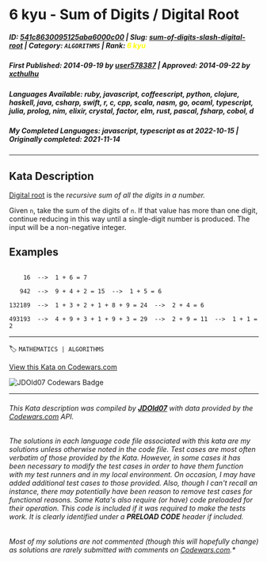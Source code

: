# 6 kyu - Sum of Digits / Digital Root

##### **ID**: [541c8630095125aba6000c00](https://www.codewars.com/kata/541c8630095125aba6000c00) | **Slug**: [sum-of-digits-slash-digital-root](https://www.codewars.com/kata/541c8630095125aba6000c00) | **Category**: `ALGORITHMS` | **Rank**: <span style="color:yellow">6 kyu</span>

##### **First Published**: 2014-09-19 ***by*** [user578387](https://www.codewars.com/users/user578387) | **Approved**: 2014-09-22 ***by*** [xcthulhu](https://www.codewars.com/users/xcthulhu)

##### **Languages Available**: ruby, javascript, coffeescript, python, clojure, haskell, java, csharp, swift, r, c, cpp, scala, nasm, go, ocaml, typescript, julia, prolog, nim, elixir, crystal, factor, elm, rust, pascal, fsharp, cobol, d

##### **My Completed Languages**: javascript, typescript ***as at*** 2022-10-15 | **Originally completed**: 2021-11-14

---

## Kata Description


[Digital root](https://en.wikipedia.org/wiki/Digital_root) is the _recursive sum of all the digits in a number._



Given `n`, take the sum of the digits of `n`. If that value has more than one digit, continue reducing in this way until a single-digit number is produced. The input will be a non-negative integer.



## Examples

```

    16  -->  1 + 6 = 7

   942  -->  9 + 4 + 2 = 15  -->  1 + 5 = 6

132189  -->  1 + 3 + 2 + 1 + 8 + 9 = 24  -->  2 + 4 = 6

493193  -->  4 + 9 + 3 + 1 + 9 + 3 = 29  -->  2 + 9 = 11  -->  1 + 1 = 2

```



---


🏷 `MATHEMATICS | ALGORITHMS`


[View this Kata on Codewars.com](https://www.codewars.com/kata/541c8630095125aba6000c00)

![](https://www.codewars.com/users/jdold07/badges/large "JDOld07 Codewars Badge")

---

###### *This Kata description was compiled by [**JDOld07**](https://tpstech.dev) with data provided by the [Codewars.com](https://www.codewars.com) API.*

###### *The solutions in each language code file associated with this kata are my solutions unless otherwise noted in the code file.  Test cases are most often verbatim of those provided by the Kata.  However, in some cases it has been necessary to modify the test cases in order to have them function with my test runners and in my local environment.  On occasion, I may have added additional test cases to those provided.  Also, though I can't recall an instance, there may potentially have been reason to remove test cases for functional reasons.  Some Kata's also require (*or have*) code preloaded for their operation.  This code is included if it was required to make the tests work.  It is clearly identified under a **PRELOAD CODE** header if included.*

###### Most of my solutions are not commented (*though this will hopefully change*) as solutions are rarely submitted with comments on [Codewars.com](https://www.codewars.com).*
